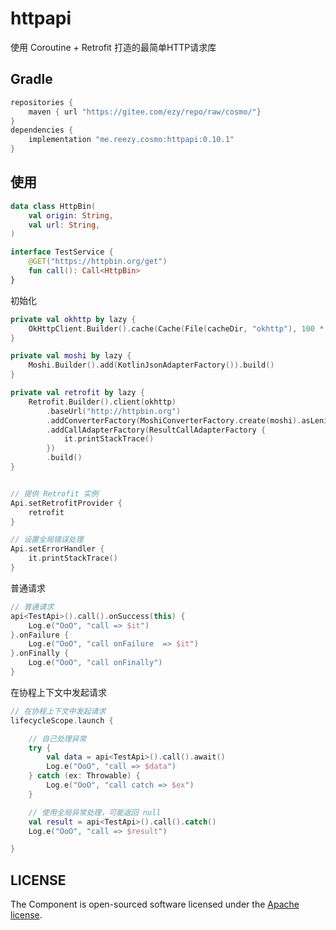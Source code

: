 # httpapi
 
使用 Coroutine + Retrofit 打造的最简单HTTP请求库

## Gradle

``` groovy
repositories {
    maven { url "https://gitee.com/ezy/repo/raw/cosmo/"}
}
dependencies {
    implementation "me.reezy.cosmo:httpapi:0.10.1"
}
```

## 使用

```kotlin
data class HttpBin(
    val origin: String,
    val url: String,
)

interface TestService {  
    @GET("https://httpbin.org/get")
    fun call(): Call<HttpBin>
}
```

初始化

```kotlin
private val okhttp by lazy {
    OkHttpClient.Builder().cache(Cache(File(cacheDir, "okhttp"), 100 * 1024 * 1024)).build()
}

private val moshi by lazy {
    Moshi.Builder().add(KotlinJsonAdapterFactory()).build()
}

private val retrofit by lazy { 
    Retrofit.Builder().client(okhttp)
        .baseUrl("http://httpbin.org")
        .addConverterFactory(MoshiConverterFactory.create(moshi).asLenient())
        .addCallAdapterFactory(ResultCallAdapterFactory {
            it.printStackTrace()
        })
        .build() 
}


// 提供 Retrofit 实例
Api.setRetrofitProvider {
    retrofit
}

// 设置全局错误处理
Api.setErrorHandler {
    it.printStackTrace()
}
```

普通请求

```kotlin
// 普通请求
api<TestApi>().call().onSuccess(this) {
    Log.e("OoO", "call => $it")
}.onFailure {
    Log.e("OoO", "call onFailure  => $it")
}.onFinally {
    Log.e("OoO", "call onFinally")
}

```

在协程上下文中发起请求

```kotlin
// 在协程上下文中发起请求
lifecycleScope.launch {

    // 自己处理异常
    try {
        val data = api<TestApi>().call().await()
        Log.e("OoO", "call => $data")
    } catch (ex: Throwable) {
        Log.e("OoO", "call catch => $ex")
    }

    // 使用全局异常处理，可能返回 null
    val result = api<TestApi>().call().catch() 
    Log.e("OoO", "call => $result")

}
```


## LICENSE

The Component is open-sourced software licensed under the [Apache license](LICENSE).
